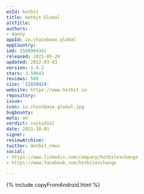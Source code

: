```yaml
---
wsId: hotbit
title: Hotbit-Global
altTitle: 
authors:
- danny
appId: io.chainbase.global
appCountry: 
idd: 1568969341
released: 2021-05-26
updated: 2022-03-03
version: 1.4.2
stars: 3.59643
reviews: 560
size: '52839424'
website: https://www.hotbit.io
repository: 
issue: 
icon: io.chainbase.global.jpg
bugbounty: 
meta: ok
verdict: custodial
date: 2021-10-01
signer: 
reviewArchive: 
twitter: Hotbit_news
social:
- https://www.linkedin.com/company/hotbitexchange
- https://www.facebook.com/hotbitexchange

---
```


{% include copyFromAndroid.html %}
